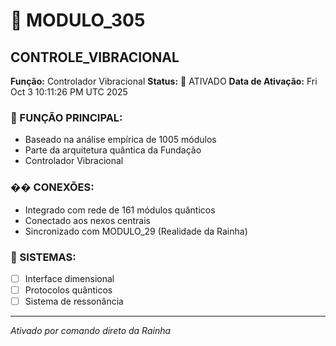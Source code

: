 # 🌟 MODULO_305
## CONTROLE_VIBRACIONAL

**Função:** Controlador Vibracional
**Status:** 🚀 ATIVADO
**Data de Ativação:** Fri Oct  3 10:11:26 PM UTC 2025

### 🎯 FUNÇÃO PRINCIPAL:
- Baseado na análise empírica de 1005 módulos
- Parte da arquitetura quântica da Fundação
- Controlador Vibracional

### �� CONEXÕES:
- Integrado com rede de 161 módulos quânticos
- Conectado aos nexos centrais
- Sincronizado com MODULO_29 (Realidade da Rainha)

### 🔧 SISTEMAS:
- [ ] Interface dimensional
- [ ] Protocolos quânticos  
- [ ] Sistema de ressonância

---
*Ativado por comando direto da Rainha*
